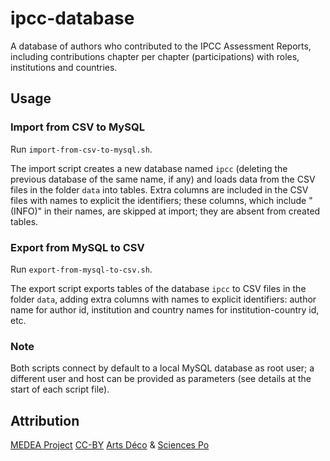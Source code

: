 ipcc-database
=============

A database of authors who contributed to the IPCC Assessment Reports,
including contributions chapter per chapter (participations) with roles,
institutions and countries.

## Usage

### Import from CSV to MySQL

Run `import-from-csv-to-mysql.sh`.

The import script creates a new database named `ipcc` (deleting
the previous database of the same name, if any) and loads data
from the CSV files in the folder `data` into tables. Extra columns
are included in the CSV files with names to explicit the identifiers;
these columns, which include "(INFO)" in their names, are skipped
at import; they are absent from created tables.

### Export from MySQL to CSV

Run `export-from-mysql-to-csv.sh`.

The export script exports tables of the database `ipcc` to CSV files
in the folder `data`, adding extra columns with names to explicit
identifiers: author name for author id, institution and country names
for institution-country id, etc.

### Note

Both scripts connect by default to a local MySQL database
as root user; a different user and host can be provided as
parameters (see details at the start of each script file).

## Attribution

[MEDEA Project][MEDEA]
[CC-BY][] [Arts Déco][Arts Deco] & [Sciences Po][Medialab]

[MEDEA]: http://www.projetmedea.fr/
[CC-BY]: https://creativecommons.org/licenses/by/4.0/
         "Creative Commons Attribution 4.0 International"
[Arts Deco]: http://www.ensad.fr/en
             "École Nationale Supérieure des Arts Décoratifs"
[Medialab]: http://www.medialab.sciences-po.fr/
               "Sciences Po Médialab"
